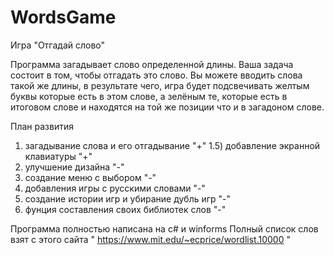 ﻿# WordsGame

Игра  "Отгадай слово"

Программа загадывает слово определенной длины. Ваша задача состоит в том, чтобы отгадать это слово. Вы можете вводить слова такой же длины, в результате чего, игра будет подсвечивать желтым буквы которые есть в этом слове, а зелёным те, которые есть в итоговом слове и находятся на той же позиции что и в загадоном слове.  

План развития

1) загадывание слова и его отгадывание            "+"
1.5) добавление экранной клавиатуры        "+"
2) улучшение дизайна                              "-"
3) создание меню с выбором                        "-"
4) добавления игры с русскими словами            "-" 
5) создание истории игр и убирание дубль игр      "-"
6) фунция составления своих библиотек слов        "-"

Программа полностью написана на c# и winforms 
Полный список слов взят с этого сайта " https://www.mit.edu/~ecprice/wordlist.10000 "


 
